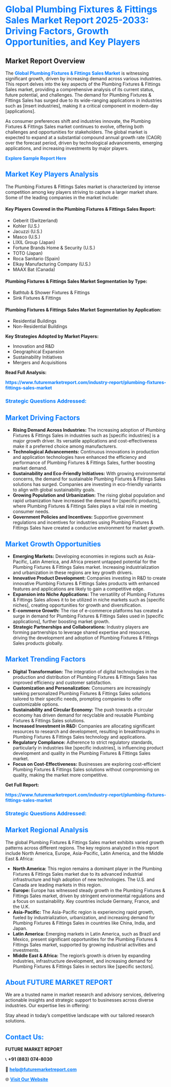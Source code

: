 <h1 style="color: #007BFF;">Global Plumbing Fixtures & Fittings Sales Market Report 2025-2033: Driving Factors, Growth Opportunities, and Key Players</h1>

<section id="overview">
<h2>Market Report Overview</h2>
<p>The <a href="https://www.futuremarketreport.com/industry-report/plumbing-fixtures-fittings-sales-market" style="color: #007BFF; text-decoration: none;"><strong>Global Plumbing Fixtures & Fittings Sales Market</strong></a> is witnessing significant growth, driven by increasing demand across various industries. This report delves into the key aspects of the Plumbing Fixtures & Fittings Sales market, providing a comprehensive analysis of its current status, future potential, and challenges. The demand for Plumbing Fixtures & Fittings Sales has surged due to its wide-ranging applications in industries such as [insert industries], making it a critical component in modern-day [applications].</p>
<p>As consumer preferences shift and industries innovate, the Plumbing Fixtures & Fittings Sales market continues to evolve, offering both challenges and opportunities for stakeholders. The global market is expected to expand at a substantial compound annual growth rate (CAGR) over the forecast period, driven by technological advancements, emerging applications, and increasing investments by major players.</p>
</section>

<section id="overview">
<p><a href="https://www.futuremarketreport.com/request-sample/reportId=109396" style="color: #007BFF; text-decoration: none;"><strong>Explore Sample Report Here</strong></a></p>
</section>

<section id="key-players">
<h2 style="color: #007BFF;">Market Key Players Analysis</h2>
<p>The Plumbing Fixtures & Fittings Sales market is characterized by intense competition among key players striving to capture a larger market share. Some of the leading companies in the market include:</p>
<h4>Key Players Covered in the Plumbing Fixtures & Fittings Sales Report:</h4>
<ul><li>Geberit (Switzerland)</li><li>Kohler (U.S.)</li><li>Jacuzzi (U.S.)</li><li>Masco (U.S.)</li><li>LIXIL Group (Japan)</li><li>Fortune Brands Home &amp; Security (U.S.)</li><li>TOTO (Japan)</li><li>Roca Sanitario (Spain)</li><li>Elkay Manufacturing Company (U.S.)</li><li>MAAX Bat (Canada)</li></ul>
<h4>Plumbing Fixtures & Fittings Sales Market Segmentation by Type:</h4>
<ul><li>Bathtub &amp; Shower Fixtures &amp; Fittings</li><li>Sink Fixtures &amp; Fittings</li></ul>

<h4>Plumbing Fixtures & Fittings Sales Market Segmentation by Application:</h4>
<ul><li>Residential Buildings</li><li>Non-Residential Buildings</li></ul>
<p><strong>Key Strategies Adopted by Market Players:</strong></p>
<ul>
<li>Innovation and R&D</li>
<li>Geographical Expansion</li>
<li>Sustainability Initiatives</li>
<li>Mergers and Acquisitions</li>
</ul>
</section>

<section>
<p><strong>Read Full Analysis: </strong></p><a href="https://www.futuremarketreport.com/industry-report/plumbing-fixtures-fittings-sales-market" style="color: #007BFF; text-decoration: none;"><strong>https://www.futuremarketreport.com/industry-report/plumbing-fixtures-fittings-sales-market</strong></a>
<h3 style="color: #007BFF;">Strategic Questions Addressed:</h3>
</section>

<section id="driving-factors">
<h2 style="color: #007BFF;">Market Driving Factors</h2>
<ul>
<li><strong>Rising Demand Across Industries:</strong> The increasing adoption of Plumbing Fixtures & Fittings Sales in industries such as [specific industries] is a major growth driver. Its versatile applications and cost-effectiveness make it a preferred choice among manufacturers.</li>
<li><strong>Technological Advancements:</strong> Continuous innovations in production and application technologies have enhanced the efficiency and performance of Plumbing Fixtures & Fittings Sales, further boosting market demand.</li>
<li><strong>Sustainability and Eco-Friendly Initiatives:</strong> With growing environmental concerns, the demand for sustainable Plumbing Fixtures & Fittings Sales solutions has surged. Companies are investing in eco-friendly variants to align with global sustainability goals.</li>
<li><strong>Growing Population and Urbanization:</strong> The rising global population and rapid urbanization have increased the demand for [specific products], where Plumbing Fixtures & Fittings Sales plays a vital role in meeting consumer needs.</li>
<li><strong>Government Policies and Incentives:</strong> Supportive government regulations and incentives for industries using Plumbing Fixtures & Fittings Sales have created a conducive environment for market growth.</li>
</ul>
</section>

<section id="growth-opportunities">
<h2 style="color: #007BFF;">Market Growth Opportunities</h2>
<ul>
<li><strong>Emerging Markets:</strong> Developing economies in regions such as Asia-Pacific, Latin America, and Africa present untapped potential for the Plumbing Fixtures & Fittings Sales market. Increasing industrialization and urbanization in these regions are key growth drivers.</li>
<li><strong>Innovative Product Development:</strong> Companies investing in R&D to create innovative Plumbing Fixtures & Fittings Sales products with enhanced features and applications are likely to gain a competitive edge.</li>
<li><strong>Expansion into Niche Applications:</strong> The versatility of Plumbing Fixtures & Fittings Sales allows it to be utilized in niche markets such as [specific niches], creating opportunities for growth and diversification.</li>
<li><strong>E-commerce Growth:</strong> The rise of e-commerce platforms has created a surge in demand for Plumbing Fixtures & Fittings Sales used in [specific applications], further boosting market growth.</li>
<li><strong>Strategic Partnerships and Collaborations:</strong> Industry players are forming partnerships to leverage shared expertise and resources, driving the development and adoption of Plumbing Fixtures & Fittings Sales products globally.</li>
</ul>
</section>

<section id="trending-factors">
<h2 style="color: #007BFF;">Market Trending Factors</h2>
<ul>
<li><strong>Digital Transformation:</strong> The integration of digital technologies in the production and distribution of Plumbing Fixtures & Fittings Sales has improved efficiency and customer satisfaction.</li>
<li><strong>Customization and Personalization:</strong> Consumers are increasingly seeking personalized Plumbing Fixtures & Fittings Sales solutions tailored to their specific needs, prompting companies to offer customizable options.</li>
<li><strong>Sustainability and Circular Economy:</strong> The push towards a circular economy has driven demand for recyclable and reusable Plumbing Fixtures & Fittings Sales solutions.</li>
<li><strong>Increased Investment in R&D:</strong> Companies are allocating significant resources to research and development, resulting in breakthroughs in Plumbing Fixtures & Fittings Sales technology and applications.</li>
<li><strong>Regulatory Compliance:</strong> Adherence to strict regulatory standards, particularly in industries like [specific industries], is influencing product development and quality in the Plumbing Fixtures & Fittings Sales market.</li>
<li><strong>Focus on Cost-Effectiveness:</strong> Businesses are exploring cost-efficient Plumbing Fixtures & Fittings Sales solutions without compromising on quality, making the market more competitive.</li>
</ul>
</section>

<section>
<p><strong>Get Full Report: </strong></p><a href="https://www.futuremarketreport.com/industry-report/plumbing-fixtures-fittings-sales-market" style="color: #007BFF; text-decoration: none;"><strong>https://www.futuremarketreport.com/industry-report/plumbing-fixtures-fittings-sales-market</strong></a>
<h3 style="color: #007BFF;">Strategic Questions Addressed:</h3>
</section>


<section id="regional-analysis">
<h2 style="color: #007BFF;">Market Regional Analysis</h2>
<p>The global Plumbing Fixtures & Fittings Sales market exhibits varied growth patterns across different regions. The key regions analyzed in this report include North America, Europe, Asia-Pacific, Latin America, and the Middle East & Africa:</p>
<ul>
<li><strong>North America:</strong> This region remains a dominant player in the Plumbing Fixtures & Fittings Sales market due to its advanced industrial infrastructure and high adoption of new technologies. The U.S. and Canada are leading markets in this region.</li>
<li><strong>Europe:</strong> Europe has witnessed steady growth in the Plumbing Fixtures & Fittings Sales market, driven by stringent environmental regulations and a focus on sustainability. Key countries include Germany, France, and the U.K.</li>
<li><strong>Asia-Pacific:</strong> The Asia-Pacific region is experiencing rapid growth, fueled by industrialization, urbanization, and increasing demand for Plumbing Fixtures & Fittings Sales in countries like China, India, and Japan.</li>
<li><strong>Latin America:</strong> Emerging markets in Latin America, such as Brazil and Mexico, present significant opportunities for the Plumbing Fixtures & Fittings Sales market, supported by growing industrial activities and investments.</li>
<li><strong>Middle East & Africa:</strong> The region’s growth is driven by expanding industries, infrastructure development, and increasing demand for Plumbing Fixtures & Fittings Sales in sectors like [specific sectors].</li>
</ul>
</section>

<footer>
<h2 style="color: #007BFF;">About FUTURE MARKET REPORT</h2>
<p>We are a trusted name in market research and advisory services, delivering actionable insights and strategic support to businesses across diverse industries. Our expertise lies in offering:</p>

<p>Stay ahead in today’s competitive landscape with our tailored research solutions.</p>

<h2 style="color: #007BFF;">Contact Us:</h2>
<p><strong>FUTURE MARKET REPORT</strong></p>
<p>📞 <strong>+91 (883) 074-8030</strong></p>
<p>📧 <strong><a href="mailto:help@futuremarketreport.com" style="color: #007BFF;">help@futuremarketreport.com</a></strong></p>
<p>🌐 <strong><a href="https://www.futuremarketreport.com/" style="color: #007BFF;">Visit Our Website</a></strong></p>
</footer>